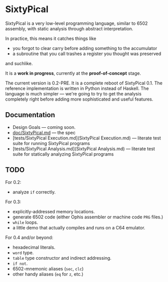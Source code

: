 SixtyPical
==========

SixtyPical is a very low-level programming language, similar to 6502 assembly,
with static analysis through abstract interpretation.

In practice, this means it catches things like

*   you forgot to clear carry before adding something to the accumulator
*   a subroutine that you call trashes a register you thought was preserved

and suchlike.

It is a **work in progress**, currently at the **proof-of-concept** stage.

The current version is 0.2-PRE.  It is a complete reboot of SixtyPical 0.1.
The reference implementation is written in Python instead of Haskell.
The language is much simpler — we're going to try to get the analysis
completely right before adding more sophisticated and useful features.

Documentation
-------------

*   Design Goals — coming soon.
*   [doc/SixtyPical.md](SixtyPical.md) — the spec
*   [tests/SixtyPical Execution.md](SixtyPical Execution.md) —
    literate test suite for running SixtyPical programs
*   [tests/SixtyPical Analysis.md](SixtyPical Analysis.md) —
    literate test suite for statically analyzing SixtyPical programs

TODO
----

For 0.2:

*   analyze `if` correctly.

For 0.3:

*   explicitly-addressed memory locations.
*   generate 6502 code (either Ophis assembler or machine code `PRG` files.)
*   `while` loops.
*   a little demo that actually compiles and runs on a C64 emulator.

For 0.4 and/or beyond:

*   hexadecimal literals.
*   `word` type.
*   `table` type constructor and indirect addressing.
*   `if not`.
*   6502-mnemonic aliases (`sec`, `clc`)
*   other handy aliases (`eq` for `z`, etc.)
